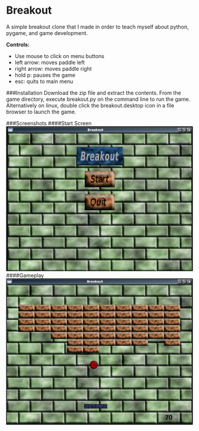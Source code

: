 Breakout 
========

A simple breakout clone that I made in order to teach
myself about python, pygame, and game development.

**Controls:** 
- Use mouse to click on menu buttons
- left arrow: moves paddle left
- right arrow: moves paddle right
- hold p: pauses the game
- esc: quits to main menu

###Installation
Download the zip file and extract the contents. From the game
directory, execute breakout.py on the command line to run the
game. Alternatively on linux, double click the breakout.desktop
icon in a file browser to launch the game.

###Screenshots
####Start Screen
![Start](screenshots/start_scrot.png "Start")
####Gameplay
![Breakout](screenshots/breakout_scrot.png "Breakout")
